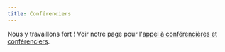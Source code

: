 ```yaml
---
title: Conférenciers
---
```


Nous y travaillons fort ! Voir notre page pour l'[appel à conférencières et conférenciers](cfp).
